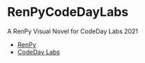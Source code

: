 # RenPyCodeDayLabs
A RenPy Visual Novel for CodeDay Labs 2021

- [RenPy](https://www.renpy.org/)
- [CodeDay Labs](https://labs.codeday.org/)

